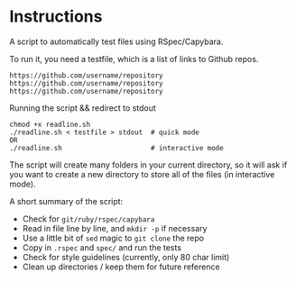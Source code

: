 Instructions
============

A script to automatically test files using RSpec/Capybara.

To run it, you need a testfile, which is a list of links to Github repos.

    https://github.com/username/repository
    https://github.com/username/repository
    https://github.com/username/repository

Running the script && redirect to stdout

    chmod +x readline.sh
    ./readline.sh < testfile > stdout  # quick mode
    OR
    ./readline.sh                      # interactive mode

The script will create many folders in your
current directory, so it will ask if you want to
create a new directory to store all of the files (in interactive mode).

A short summary of the script:

* Check for `git/ruby/rspec/capybara`
* Read in file line by line, and `mkdir -p` if necessary
* Use a little bit of `sed` magic to `git clone` the repo
* Copy in `.rspec` and `spec/` and run the tests
* Check for style guidelines (currently, only 80 char limit)
* Clean up directories / keep them for future reference
